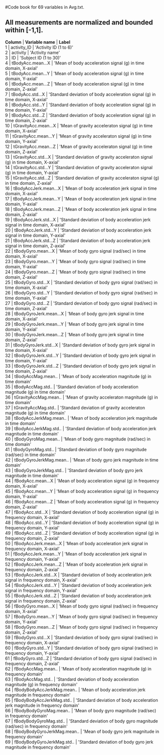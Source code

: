 #Code book for 69 variables in Avg.txt.
## All measurements are normalized and bounded within [-1,1].


**Column**	|	**Variable name** |	**Label**		
1	|	activity_ID 	|	 'Activity ID (1 to 6)'		
2	|	activity 	|	 'Activity name'		
3	|	ID 	|	 'Subject ID (1 to 30)'		
4	|	tBodyAcc.mean...X 	|	 'Mean of body acceleration signal (g) in time domain, X-axial'		
5	|	tBodyAcc.mean...Y 	|	 'Mean of body acceleration signal (g) in time domain, Y-axial'		
6	|	tBodyAcc.mean...Z 	|	 'Mean of body acceleration signal (g) in time domain, Z-axial'		
7	|	tBodyAcc.std...X 	|	 'Standard deviation of body acceleration signal (g) in time domain, X-axial'		
8	|	tBodyAcc.std...Y 	|	 'Standard deviation of body acceleration signal (g) in time domain, Y-axial'		
9	|	tBodyAcc.std...Z 	|	 'Standard deviation of body acceleration signal (g) in time domain, Z-axial'		
10	|	tGravityAcc.mean...X 	|	 'Mean of gravity acceleraton signal (g) in time domain, X-axial'		
11	|	tGravityAcc.mean...Y 	|	 'Mean of gravity acceleraton signal (g) in time domain, Y-axial'		
12	|	tGravityAcc.mean...Z 	|	 'Mean of gravity acceleraton signal (g) in time domain, Z-axial'		
13	|	tGravityAcc.std...X 	|	 'Standard deviation of gravity acceleraton signal (g) in time domain, X-axial'		
14	|	tGravityAcc.std...Y 	|	 'Standard deviation of gravity acceleraton signal (g) in time domain, Y-axial'		
15	|	tGravityAcc.std...Z 	|	 'Standard deviation of gravity acceleraton signal (g) in time domain, Z-axial'		
16	|	tBodyAccJerk.mean...X 	|	 'Mean of body acceleration jerk signal in time domain, X-axial'		
17	|	tBodyAccJerk.mean...Y 	|	 'Mean of body acceleration jerk signal in time domain, Y-axial'		
18	|	tBodyAccJerk.mean...Z 	|	 'Mean of body acceleration jerk signal in time domain, Z-axial'		
19	|	tBodyAccJerk.std...X 	|	 'Standard deviation of body acceleration jerk signal in time domain, X-axial'		
20	|	tBodyAccJerk.std...Y 	|	 'Standard deviation of body acceleration jerk signal in time domain, Y-axial'		
21	|	tBodyAccJerk.std...Z 	|	 'Standard deviation of body acceleration jerk signal in time domain, Z-axial'		
22	|	tBodyGyro.mean...X 	|	 'Mean of body gyro signal (rad/sec) in time domain, X-axial'		
23	|	tBodyGyro.mean...Y 	|	 'Mean of body gyro signal (rad/sec) in time domain, Y-axial'		
24	|	tBodyGyro.mean...Z 	|	 'Mean of body gyro signal (rad/sec) in time domain, Z-axial'		
25	|	tBodyGyro.std...X 	|	 'Standard deviation of body gyro signal (rad/sec) in time domain, X-axial'		
26	|	tBodyGyro.std...Y 	|	 'Standard deviation of body gyro signal (rad/sec) in time domain, Y-axial'		
27	|	tBodyGyro.std...Z 	|	 'Standard deviation of body gyro signal (rad/sec) in time domain, Z-axial'		
28	|	tBodyGyroJerk.mean...X 	|	 'Mean of body gyro jerk signal in time domain, X-axial'		
29	|	tBodyGyroJerk.mean...Y 	|	 'Mean of body gyro jerk signal in time domain, Y-axial'		
30	|	tBodyGyroJerk.mean...Z 	|	 'Mean of body gyro jerk signal in time domain, Z-axial'		
31	|	tBodyGyroJerk.std...X 	|	 'Standard deviation of body gyro jerk signal in time domain, X-axial'		
32	|	tBodyGyroJerk.std...Y 	|	 'Standard deviation of body gyro jerk signal in time domain, Y-axial'		
33	|	tBodyGyroJerk.std...Z 	|	 'Standard deviation of body gyro jerk signal in time domain, Z-axial'		
34	|	tBodyAccMag.mean.. 	|	 'Mean of body acceleration magnitude (g) in time domain'		
35	|	tBodyAccMag.std.. 	|	 'Standard deviation of body acceleration magnitude (g) in time domain'		
36	|	tGravityAccMag.mean.. 	|	 'Mean of gravity acceleraton magnitude (g) in time domain'		
37	|	tGravityAccMag.std.. 	|	 'Standard deviation of gravity acceleraton magnitude (g) in time domain'		
38	|	tBodyAccJerkMag.mean.. 	|	 'Mean of body acceleration jerk magnitude in time domain'		
39	|	tBodyAccJerkMag.std.. 	|	 'Standard deviation of body acceleration jerk magnitude in time domain'		
40	|	tBodyGyroMag.mean.. 	|	 'Mean of body gyro magnitude (rad/sec) in time domain'		
41	|	tBodyGyroMag.std.. 	|	 'Standard deviation of body gyro magnitude (rad/sec) in time domain'		
42	|	tBodyGyroJerkMag.mean.. 	|	 'Mean of body gyro jerk magnitude in time domain'		
43	|	tBodyGyroJerkMag.std.. 	|	 'Standard deviation of body gyro jerk magnitude in time domain'		
44	|	fBodyAcc.mean...X 	|	 'Mean of body acceleration signal (g) in frequency domain, X-axial'		
45	|	fBodyAcc.mean...Y 	|	 'Mean of body acceleration signal (g) in frequency domain, Y-axial'		
46	|	fBodyAcc.mean...Z 	|	 'Mean of body acceleration signal (g) in frequency domain, Z-axial'		
47	|	fBodyAcc.std...X 	|	 'Standard deviation of body acceleration signal (g) in frequency domain, X-axial'		
48	|	fBodyAcc.std...Y 	|	 'Standard deviation of body acceleration signal (g) in frequency domain, Y-axial'		
49	|	fBodyAcc.std...Z 	|	 'Standard deviation of body acceleration signal (g) in frequency domain, Z-axial'		
50	|	fBodyAccJerk.mean...X 	|	 'Mean of body acceleration jerk signal in frequency domain, X-axial'		
51	|	fBodyAccJerk.mean...Y 	|	 'Mean of body acceleration jerk signal in frequency domain, Y-axial'		
52	|	fBodyAccJerk.mean...Z 	|	 'Mean of body acceleration jerk signal in frequency domain, Z-axial'		
53	|	fBodyAccJerk.std...X 	|	 'Standard deviation of body acceleration jerk signal in frequency domain, X-axial'		
54	|	fBodyAccJerk.std...Y 	|	 'Standard deviation of body acceleration jerk signal in frequency domain, Y-axial'		
55	|	fBodyAccJerk.std...Z 	|	 'Standard deviation of body acceleration jerk signal in frequency domain, Z-axial'		
56	|	fBodyGyro.mean...X 	|	 'Mean of body gyro signal (rad/sec) in frequency domain, X-axial'		
57	|	fBodyGyro.mean...Y 	|	 'Mean of body gyro signal (rad/sec) in frequency domain, Y-axial'		
58	|	fBodyGyro.mean...Z 	|	 'Mean of body gyro signal (rad/sec) in frequency domain, Z-axial'		
59	|	fBodyGyro.std...X 	|	 'Standard deviation of body gyro signal (rad/sec) in frequency domain, X-axial'			
60	|	fBodyGyro.std...Y 	|	 'Standard deviation of body gyro signal (rad/sec) in frequency domain, Y-axial'		
61	|	fBodyGyro.std...Z 	|	 'Standard deviation of body gyro signal (rad/sec) in frequency domain, Z-axial'		
62	|	fBodyAccMag.mean.. 	|	 'Mean of body acceleration magnitude (g) in frequency domain'		
63	|	fBodyAccMag.std.. 	|	 'Standard deviation of body acceleration magnitude (g) in frequency domain'		
64	|	fBodyBodyAccJerkMag.mean.. 	|	 'Mean of body acceleration jerk magnitude in frequency domain'		
65	|	fBodyBodyAccJerkMag.std.. 	|	 'Standard deviation of body acceleration jerk magnitude in frequency domain'		
66	|	fBodyBodyGyroMag.mean.. 	|	 'Mean of body gyro magnitude (rad/sec) in frequency domain'		
67	|	fBodyBodyGyroMag.std.. 	|	 'Standard deviation of body gyro magnitude (rad/sec) in frequency domain'		
68	|	fBodyBodyGyroJerkMag.mean.. 	|	 'Mean of body gyro jerk magnitude in frequency domain'		
69	|	fBodyBodyGyroJerkMag.std.. 	|	 'Standard deviation of body gyro jerk magnitude in frequency domain'		
